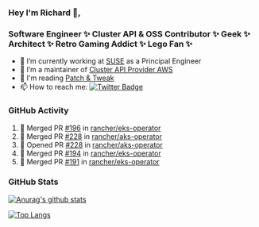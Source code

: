 ### Hey I'm Richard 👋, 

<h3 align="left">Software Engineer ✨ Cluster API & OSS Contributor ✨ Geek ✨ Architect ✨ Retro Gaming Addict ✨ Lego Fan ✨</h3>

- 🔭 I’m currently working at [SUSE](https://www.suse.com/) as a Principal Engineer
- 👯 I’m a maintainer of [Cluster API Provider AWS](https://github.com/kubernetes-sigs/cluster-api-provider-aws)
- 💬 I'm reading [Patch & Tweak](https://bjooks.com/products/patch-tweak-exploring-modular-synthesis)
- 📫 How to reach me: [![Twitter Badge](https://img.shields.io/badge/-@fruit_case-00acee?style=flat&logo=Twitter&logoColor=white)](https://twitter.com/intent/follow?screen_name=fruit_case "Follow on Twitter")

### GitHub Activity 

<!--START_SECTION:activity-->
1. 🎉 Merged PR [#196](https://github.com/rancher/eks-operator/pull/196) in [rancher/eks-operator](https://github.com/rancher/eks-operator)
2. 🎉 Merged PR [#228](https://github.com/rancher/aks-operator/pull/228) in [rancher/aks-operator](https://github.com/rancher/aks-operator)
3. 💪 Opened PR [#228](https://github.com/rancher/aks-operator/pull/228) in [rancher/aks-operator](https://github.com/rancher/aks-operator)
4. 🎉 Merged PR [#194](https://github.com/rancher/eks-operator/pull/194) in [rancher/eks-operator](https://github.com/rancher/eks-operator)
5. 🎉 Merged PR [#191](https://github.com/rancher/eks-operator/pull/191) in [rancher/eks-operator](https://github.com/rancher/eks-operator)
<!--END_SECTION:activity-->

### GitHub Stats

[![Anurag's github stats](https://github-readme-stats.vercel.app/api?username=richardcase&count_private=true&show_icons=true)](https://github.com/anuraghazra/github-readme-stats)

[![Top Langs](https://github-readme-stats.vercel.app/api/top-langs/?username=richardcase&hide=html&layout=compact)](https://github.com/anuraghazra/github-readme-stats)

